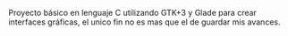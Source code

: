Proyecto básico en lenguaje C utilizando GTK+3 y Glade para crear interfaces gráficas, el unico fin no es mas que el de guardar mis avances.

